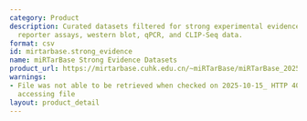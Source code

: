 ```yaml
---
category: Product
description: Curated datasets filtered for strong experimental evidence including
  reporter assays, western blot, qPCR, and CLIP-Seq data.
format: csv
id: mirtarbase.strong_evidence
name: miRTarBase Strong Evidence Datasets
product_url: https://mirtarbase.cuhk.edu.cn/~miRTarBase/miRTarBase_2025/php/download.php
warnings:
- File was not able to be retrieved when checked on 2025-10-15_ HTTP 403 error when
  accessing file
layout: product_detail
---
```

